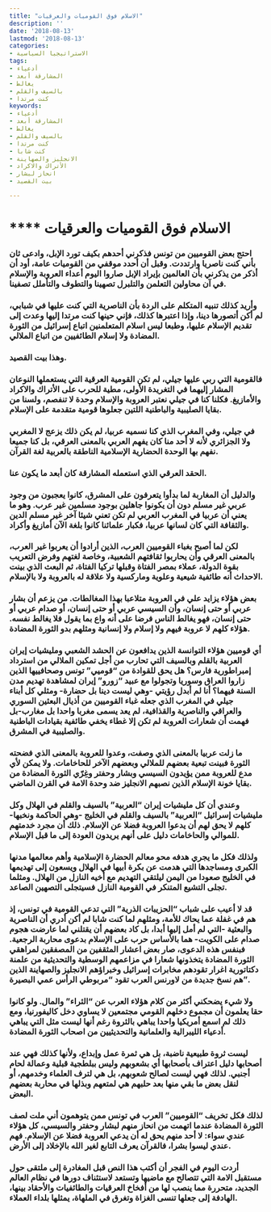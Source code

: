 ```yaml
---
title: "الاسلام فوق القوميات والعرقيات"
description: ''
date: '2018-08-13'
lastmod: '2018-08-13'
categories:
- الاستراتيجيا السياسية
tags:
- أدعياء
- المشارقة أبعد
- يغالط
- بالسيف والقلم
- كنت مرتدا
keywords:
- أدعياء
- المشارقة أبعد
- يغالط
- بالسيف والقلم
- كنت مرتدا
- كنت شابا
- الانجليز والصهاينة
- الأتراك والاكراد
- انحاز لبشار
- بيت القصيد

---
```

# **** **الاسلام فوق القوميات والعرقيات**

### احتج بعض القوميين من تونس فذكرني أحدهم بكيف تورد الإبل، وادعى ثان بأني كنت ناصريا وارتددت. وقبل أن أحدد موقفي من القوميات عامة، أود أن أذكر من يذكرني بأن العالمين بإيراد الإبل صاروا اليوم أعداء العروبة والإسلام في آن محاولين التعلمن والتلبرل تصهينا والتطوف والتأملل تصفينا.

### وأريد كذلك تنبيه المتكلم على الردة بأن الناصرية التي كنت عليها في شبابي، لم أكن أتصورها دينا، وإذا اعتبرها كذلك، فإني حينها كنت مرتدا إليها وعدت إلى تقديم الإسلام عليها، وطبعا ليس اسلام المتعلمنين اتباع إسرائيل من الثورة المضادة ولا إسلام الطائفيين من اتباع الملالي.

### وهذا بيت القصيد.

### فالقومية التي ربي عليها جيلي، لم تكن القومية العرقية التي يستعملها النوعان المشار إليهما في التغريدة الأولى، مطية للحرب على الأتراك والاكراد والأمازيغ. فكلنا كنا في جيلي نعتبر العروبة والإسلام وحدة لا تنفصم، ولسنا من بقايا الصليبية والباطنية اللتين جعلوها قومية متقدمة على الإسلام.

### في جيلي، وفي المغرب الذي كنا نسميه عربيا، لم يكن ذلك يزعج لا المغربي ولا الجزائري لأنه لا أحد منا كان يفهم العربي بالمعنى العرقي، بل كنا جميعا نفهم بها الوحدة الحضارية الإسلامية الناطقة بالعربية لغة القرآن.

### الحقد العرقي الذي استعمله المشارقة كان أبعد ما يكون عنا.

### والدليل أن المغاربة لما بدأوا يتعرفون على المشرق، كانوا يعجبون من وجود عربي غير مسلم دون أن يكونوا جاهلين بوجود مسلمين غير عرب. وهو ما يعني أن عربيا في المغرب العربي لم تكن تعني شيئا آخر غير مسلم الدين والثقافة التي كان لسانها عربيا، فكبار علمائنا كانوا بلغة الآن أمازيغ وأكراد.

### لكن لما أصبح بغباء القوميين العرب، الذين أرادوا أن يعربوا غير العرب، بالمعنى العرقي وأن يحاربوا ثقافتهم الشعبية، وخاصة لغتهم وفرض التعريب بقوة الدولة، عملاء بمصر الفتاة وقبلها تركيا الفتاة، ثم البعث الذي بينت الاحداث أنه طائفية شيعية وعلوية وماركسية ولا علاقة له بالعروبة ولا بالإسلام.

### بعض هؤلاء يزايد علي في العروبة متلاعبا بهذا المغالطات. من يزعم أن بشار عربي أو حتى إنسان، وأن السيسي عربي أو حتى إنسان، أو صدام عربي أو حتى إنسان، فهو يغالط الناس فرضا على أنه واع بما يقول فلا يغالط نفسه. هؤلاء كلهم لا عروبة فيهم ولا إسلام ولا إنسانية ومثلهم بدو الثورة المضادة.

### أي قوميين هؤلاء التوانسة الذين يدافعون عن الحشد الشعبي ومليشيات إيران العربية بالقلم وبالسيف التي تحارب من أجل تمكين الملالي من استرداد إمبراطورية فارس؟ هل يحق للقوادة من “قوميي” تونس وصحافييها الذين زاروا العراق وسوريا وتجولوا مع عبيد “زورو” إيران لمشاهدة تهديم مدن السنة فيهما؟ أنا لم أبدل رؤيتي -وهي ليست دينا بل حضارة- ومثلي كل أبناء جيلي في المغرب الذي جعله غباء القوميين من أذيال البعثين السوري والعراقي والناصرية والقذافية، لم يعد يسمى مغربا واحدا بل مغارب-بل فهمت أن شعارات العروبة لم تكن إلا غطاء يخفي طائفية بقيادات الباطنية والصليبية في المشرق.

### ما زلت عربيا بالمعنى الذي وصفت، وعدوا للعروبة بالمعنى الذي فضحته الثورة فبينت تبعية بعضهم للملالي وبعضهم الآخر للحاخامات. ولا يمكن لأي مدع للعروبة ممن يؤيدون السيسي وبشار وحفتر وغِرّي الثورة المضادة من بقايا خونة الإسلام الذين نصبهم الانجليز ضد وحدة الامة في القرن الماضي.

### وعندي أن كل مليشيات إيران “العربية” بالسيف والقلم في الهلال وكل مليشيات إسرائيل “العربية” بالسيف والقلم في الخليج -وهي الحاكمة ونخبها- كلهم لا يحق لهم أن يدعوا العروبة فضلا عن الإسلام. ذلك أن مجرد خدمتهم للموالي والحاخامات دليل على أنهم يريدون العودة إلى ما قبل الإسلام.

### ولذلك فكل ما يجري هدفه محو معالم الحضارة الإسلامية وأهم معالمها مدنها الكبرى ومساجدها التي هدمت عن بكرة أبيها في الهلال ويسعون إلى تهديمها في الخليج صعودا من اليمن ليلتقي التهديم مع أخيه النازل من الهلال. ومثلما تجلى التشيع المتنكر في القومية النازل فسيتجلى التصهين الصاعد.

### قد لا أعيب على شباب “الحزيبات الذرية” التي تدعي القومية في تونس، إذ هم في غفلة عما يحاك للأمة، ومثلهم لما كنت شابا لم أكن أدري أن الناصرية والبعثية -التي لم أمل إليها أبدا، بل كاد بعضهم أن يقتلني لما عارضت هجوم صدام على الكويت- هما بالأساس حرب على الإسلام بدعوى محاربة الرجعية. فبنفس هذه الدعوى، صار بعض اعشار المثقفين من المصفقين لمراهقي الثورة المضادة يتخذونها شعارا في مزاعمهم الوسطية والتحديثية من علمنة دكتاتورية اغرار تقودهم مخابرات إسرائيل وخبراؤهم الانجليز والصهاينة الذين هم نسخ جديدة من لاورنس العرب تقود “مربوطي الرأس عمي البصيرة”.

### ولا شيء يضحكني أكثر من كلام هؤلاء العرب عن “الثراء” والمال. ولو كانوا حقا يعلمون أن مجموع دخلهم القومي مجتمعين لا يساوي دخل كاليفورنيا، ومع ذلك لم اسمع أمريكيا واحدا يباهي بالثروة رغم أنها ليست مثل التي يباهي أدعياء الليبرالية والعلمانية والتحديثيين من اصحاب الثورة المضادة.

### ليست ثروة طبيعية ناضبة، بل هي ثمرة عمل وإبداع، ولأنها كذلك فهي عند أصحابها دليل اعتراف بأصحابها أي بشعوبهم وليس ببلطجية قبلية وعمالة لحام أجنبي. لذلك فهي ليست لصالح شعوبهم، بل هي لترف العلماء وخدمهم، أو لنقل بعض ما بقي منها بعد حلبهم هي لمتعهم وبذلها في محاربة بعضهم البعض.

### لذلك فكل تخريف “القوميين” العرب في تونس ممن يتوهمون أني ملت لصف الثورة المضادة عندما اتهمت من انحاز منهم لبشار وحفتر والسيسي، كل هؤلاء عندي سواء: لا أحد منهم يحق له أن يدعي العروبة فضلا عن الإسلام. فهم عندي ليسوا بشرا، فالقرآن يعرف التابع لغير الله بالإخلاد إلى الأرض.

### أردت اليوم في الفجر أن أكتب هذا النص قبل المغادرة إلى ملتقى حول مستقبل الامة التي تتصالح مع ماضيها وتستعد لاستئناف دورها في نظام العالم الجديد، متحررة مما ينصب لها من أفخاخ العرقيات والطائفيات والأحقاد بينها، الهادفة إلى جعلها تنسى الغزاة وتغرق في الملهاة، يمثلها بلداء العملاء.

###